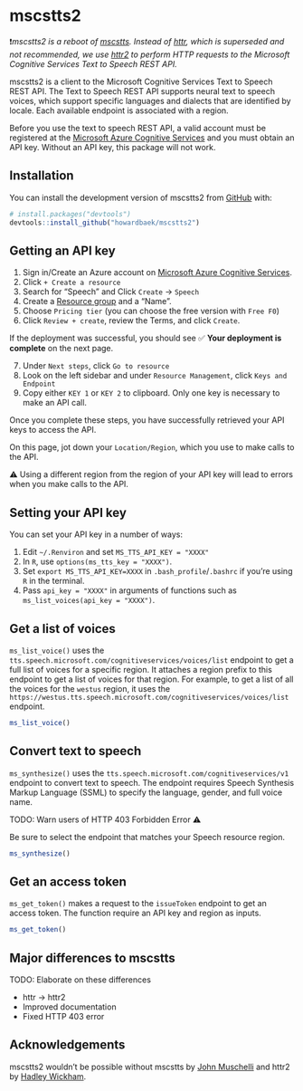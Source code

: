 
<!-- README.md is generated from README.Rmd. Please edit that file -->

# mscstts2

<!-- badges: start -->
<!-- badges: end -->

:exclamation:*mscstts2 is a reboot of
[mscstts](https://github.com/muschellij2/mscstts). Instead of
[httr](https://httr.r-lib.org/#status), which is superseded and not
recommended, we use [httr2](https://httr2.r-lib.org/) to perform HTTP
requests to the Microsoft Cognitive Services Text to Speech REST API.*

mscstts2 is a client to the Microsoft Cognitive Services Text to Speech
REST API. The Text to Speech REST API supports neural text to speech
voices, which support specific languages and dialects that are
identified by locale. Each available endpoint is associated with a
region.

Before you use the text to speech REST API, a valid account must be
registered at the [Microsoft Azure Cognitive
Services](https://azure.microsoft.com/en-us/free/cognitive-services/)
and you must obtain an API key. Without an API key, this package will
not work.

## Installation

You can install the development version of mscstts2 from
[GitHub](https://github.com/) with:

``` r
# install.packages("devtools")
devtools::install_github("howardbaek/mscstts2")
```

## Getting an API key

1.  Sign in/Create an Azure account on [Microsoft Azure Cognitive
    Services](https://azure.microsoft.com/en-us/free/cognitive-services/).
2.  Click `+ Create a resource`
3.  Search for “Speech” and Click `Create` -\> `Speech`
4.  Create a [Resource
    group](https://learn.microsoft.com/en-us/azure/azure-resource-manager/management/manage-resource-groups-portal#what-is-a-resource-group)
    and a “Name”.
5.  Choose `Pricing tier` (you can choose the free version with
    `Free F0`)
6.  Click `Review + create`, review the Terms, and click `Create`.

If the deployment was successful, you should see :white_check_mark:
**Your deployment is complete** on the next page.

7.  Under `Next steps`, click `Go to resource`
8.  Look on the left sidebar and under `Resource Management`, click
    `Keys and Endpoint`
9.  Copy either `KEY 1` or `KEY 2` to clipboard. Only one key is
    necessary to make an API call.

Once you complete these steps, you have successfully retrieved your API
keys to access the API.

On this page, jot down your `Location/Region`, which you use to make
calls to the API.

:warning: Using a different region from the region of your API key will
lead to errors when you make calls to the API.

## Setting your API key

You can set your API key in a number of ways:

1.  Edit `~/.Renviron` and set `MS_TTS_API_KEY = "XXXX"`
2.  In `R`, use `options(ms_tts_key = "XXXX")`.
3.  Set `export MS_TTS_API_KEY=XXXX` in `.bash_profile`/`.bashrc` if
    you’re using `R` in the terminal.
4.  Pass `api_key = "XXXX"` in arguments of functions such as
    `ms_list_voices(api_key = "XXXX")`.

## Get a list of voices

`ms_list_voice()` uses the
`tts.speech.microsoft.com/cognitiveservices/voices/list` endpoint to get
a full list of voices for a specific region. It attaches a region prefix
to this endpoint to get a list of voices for that region. For example,
to get a list of all the voices for the `westus` region, it uses the
`https://westus.tts.speech.microsoft.com/cognitiveservices/voices/list`
endpoint.

``` r
ms_list_voice()
```

## Convert text to speech

`ms_synthesize()` uses the
`tts.speech.microsoft.com/cognitiveservices/v1` endpoint to convert text
to speech. The endpoint requires Speech Synthesis Markup Language (SSML)
to specify the language, gender, and full voice name.

TODO: Warn users of HTTP 403 Forbidden Error :warning:

Be sure to select the endpoint that matches your Speech resource region.

``` r
ms_synthesize()
```

## Get an access token

`ms_get_token()` makes a request to the `issueToken` endpoint to get an
access token. The function require an API key and region as inputs.

``` r
ms_get_token()
```

## Major differences to mscstts

TODO: Elaborate on these differences

- httr -\> httr2
- Improved documentation
- Fixed HTTP 403 error

## Acknowledgements

mscstts2 wouldn’t be possible without mscstts by [John
Muschelli](https://github.com/muschellij2) and httr2 by [Hadley
Wickham](https://github.com/hadley).
